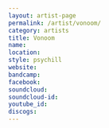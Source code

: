 ```yaml
---
layout: artist-page
permalink: /artist/vonoom/
category: artists
title: Vonoom
name: 
location: 
style: psychill
website: 
bandcamp: 
facebook: 
soundcloud: 
soundcloud-id: 
youtube_id: 
discogs: 
---
```


